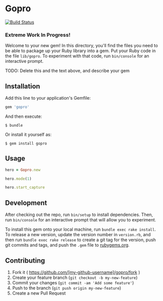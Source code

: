 # Gopro
[![Build Status](https://travis-ci.org/MarceloAlves/ruby-gopro.svg?branch=master)](https://travis-ci.org/MarceloAlves/ruby-gopro)

### Extreme Work In Progress!

Welcome to your new gem! In this directory, you'll find the files you need to be able to package up your Ruby library into a gem. Put your Ruby code in the file `lib/gopro`. To experiment with that code, run `bin/console` for an interactive prompt.

TODO: Delete this and the text above, and describe your gem

## Installation

Add this line to your application's Gemfile:

```ruby
gem 'gopro'
```

And then execute:

    $ bundle

Or install it yourself as:

    $ gem install gopro

## Usage

```ruby
hero = Gopro.new

hero.mode(1)

hero.start_capture
```

## Development

After checking out the repo, run `bin/setup` to install dependencies. Then, run `bin/console` for an interactive prompt that will allow you to experiment.

To install this gem onto your local machine, run `bundle exec rake install`. To release a new version, update the version number in `version.rb`, and then run `bundle exec rake release` to create a git tag for the version, push git commits and tags, and push the `.gem` file to [rubygems.org](https://rubygems.org).

## Contributing

1. Fork it ( https://github.com/[my-github-username]/gopro/fork )
2. Create your feature branch (`git checkout -b my-new-feature`)
3. Commit your changes (`git commit -am 'Add some feature'`)
4. Push to the branch (`git push origin my-new-feature`)
5. Create a new Pull Request
